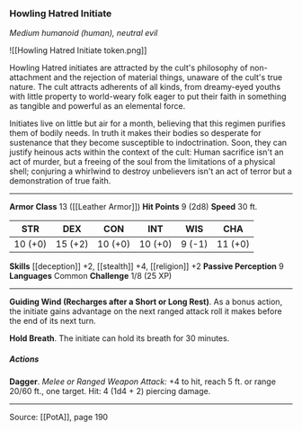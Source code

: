 ### Howling Hatred Initiate
_Medium humanoid (human), neutral evil_

![[Howling Hatred Initiate token.png]]

Howling Hatred initiates are attracted by the cult's philosophy of non-attachment and the rejection of material things, unaware of the cult's true nature. The cult attracts adherents of all kinds, from dreamy-eyed youths with little property to world-weary folk eager to put their faith in something as tangible and powerful as an elemental force.

Initiates live on little but air for a month, believing that this regimen purifies them of bodily needs. In truth it makes their bodies so desperate for sustenance that they become susceptible to indoctrination. Soon, they can justify heinous acts within the context of the cult: Human sacrifice isn't an act of murder, but a freeing of the soul from the limitations of a physical shell; conjuring a whirlwind to destroy unbelievers isn't an act of terror but a demonstration of true faith.






---

**Armor Class** 13 ([[Leather Armor]])
**Hit Points** 9 (2d8)
**Speed** 30 ft.

| STR     | DEX     | CON     | INT     | WIS     | CHA     |
|---------|---------|---------|---------|---------|---------|
| 10 (+0) | 15 (+2) | 10 (+0) | 10 (+0) | 9 (-1) | 11 (+0) |

**Skills** [[deception]] +2, [[stealth]] +4, [[religion]] +2
**Passive Perception** 9
**Languages** Common
**Challenge** 1/8 (25 XP)

---

**Guiding Wind (Recharges after a Short or Long Rest)**. As a bonus action, the initiate gains advantage on the next ranged attack roll it makes before the end of its next turn.

**Hold Breath**. The initiate can hold its breath for 30 minutes.

##### Actions
**Dagger**. _Melee or Ranged Weapon Attack:_ +4 to hit, reach 5 ft. or range 20/60 ft., one target. Hit: 4 (1d4 + 2) piercing damage.


---

Source: [[PotA]], page 190